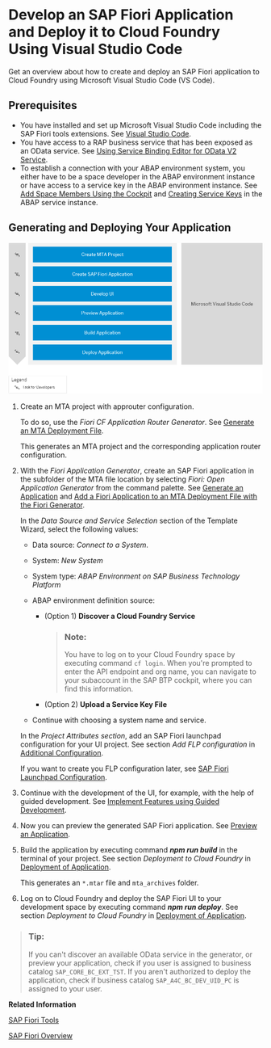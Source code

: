 <!-- loioa0646409cc19487bbfa6f2af7d558449 -->

# Develop an SAP Fiori Application and Deploy it to Cloud Foundry Using Visual Studio Code

Get an overview about how to create and deploy an SAP Fiori application to Cloud Foundry using Microsoft Visual Studio Code \(VS Code\).



<a name="loioa0646409cc19487bbfa6f2af7d558449__section_rsw_ntc_jsb"/>

## Prerequisites

-   You have installed and set up Microsoft Visual Studio Code including the SAP Fiori tools extensions. See [Visual Studio Code](https://help.sap.com/viewer/17d50220bcd848aa854c9c182d65b699/Latest/en-US/17efa217f7f34a9eba53d7b209ca4280.html).
-   You have access to a RAP business service that has been exposed as an OData service. See [Using Service Binding Editor for OData V2 Service](https://help.sap.com/viewer/923180ddb98240829d935862025004d6/Cloud/en-US/81dc788fbda74883bd775a4036fa4b67.html).
-   To establish a connection with your ABAP environment system, you either have to be a space developer in the ABAP environment instance or have access to a service key in the ABAP environment instance. See [Add Space Members Using the Cockpit](https://help.sap.com/viewer/65de2977205c403bbc107264b8eccf4b/Cloud/en-US/81d0b4dcfbc84016b6b3c1465d4272f4.html) and [Creating Service Keys](https://help.sap.com/products/BTP/65de2977205c403bbc107264b8eccf4b/4514a14ab6424d9f84f1b8650df609ce.html?version=Cloud) in the ABAP service instance.



<a name="loioa0646409cc19487bbfa6f2af7d558449__section_dvd_t3k_hmb"/>

## Generating and Deploying Your Application

![](images/VS_Code_Deploy_to_CF_3311af7.png)

1.  Create an MTA project with approuter configuration.

    To do so, use the *Fiori CF Application Router Generator*. See [Generate an MTA Deployment File](https://help.sap.com/viewer/17d50220bcd848aa854c9c182d65b699/Latest/en-US/9c41152c5b8d4a658d7ef9f318b28917.html).

    This generates an MTA project and the corresponding application router configuration.

2.  With the *Fiori Application Generator*, create an SAP Fiori application in the subfolder of the MTA file location by selecting *Fiori: Open Application Generator* from the command palette. See [Generate an Application](https://help.sap.com/viewer/17d50220bcd848aa854c9c182d65b699/Latest/en-US/db44d45051794d778f1dd50def0fa267.html) and [Add a Fiori Application to an MTA Deployment File with the Fiori Generator](https://help.sap.com/viewer/17d50220bcd848aa854c9c182d65b699/Latest/en-US/5a17ba6b62b2462aa0e25ffae7b8d728.html).

    In the *Data Source and Service Selection* section of the Template Wizard, select the following values:

    -   Data source: *Connect to a System*.
    -   System: *New System*
    -   System type: *ABAP Environment on SAP Business Technology Platform*
    -   ABAP environment definition source:
        -   \(Option 1\) **Discover a Cloud Foundry Service** 

            > ### Note:  
            > You have to log on to your Cloud Foundry space by executing command `cf login`. When you're prompted to enter the API endpoint and org name, you can navigate to your subaccount in the SAP BTP cockpit, where you can find this information.

        -   \(Option 2\) **Upload a Service Key File**

    -   Continue with choosing a system name and service.

    In the *Project Attributes section*, add an SAP Fiori launchpad configuration for your UI project. See section *Add FLP configuration* in [Additional Configuration](https://help.sap.com/viewer/17d50220bcd848aa854c9c182d65b699/Latest/en-US/9bea64e63b824261932d90037ce3c5ae.html).

    If you want to create you FLP configuration later, see [SAP Fiori Launchpad Configuration](https://help.sap.com/viewer/17d50220bcd848aa854c9c182d65b699/Latest/en-US/bc3cb890dbb84d51ae80394821ce4990.html).

3.  Continue with the development of the UI, for example, with the help of guided development. See [Implement Features using Guided Development](https://help.sap.com/viewer/17d50220bcd848aa854c9c182d65b699/Latest/en-US/0c9e518ecf704b2f80a2bed0eaca60ae.html).
4.  Now you can preview the generated SAP Fiori application. See [Preview an Application](https://help.sap.com/viewer/17d50220bcd848aa854c9c182d65b699/Latest/en-US/b962685bdf9246f6bced1d1cc1d9ba1c.html).
5.  Build the application by executing command ***npm run build*** in the terminal of your project. See section *Deployment to Cloud Foundry* in [Deployment of Application](https://help.sap.com/viewer/17d50220bcd848aa854c9c182d65b699/Latest/en-US/607014e278d941fda4440f92f4a324a6.html).

    This generates an `*.mtar` file and `mta_archives` folder.

6.  Log on to Cloud Foundry and deploy the SAP Fiori UI to your development space by executing command ***npm run deploy***. See section *Deployment to Cloud Foundry* in [Deployment of Application](https://help.sap.com/viewer/17d50220bcd848aa854c9c182d65b699/Latest/en-US/607014e278d941fda4440f92f4a324a6.html).

> ### Tip:  
> If you can't discover an available OData service in the generator, or preview your application, check if you user is assigned to business catalog `SAP_CORE_BC_EXT_TST`. If you aren't authorized to deploy the application, check if business catalog `SAP_A4C_BC_DEV_UID_PC` is assigned to your user.

**Related Information**  


[SAP Fiori Tools](https://help.sap.com/viewer/product/SAP_FIORI_tools/Latest/en-US)

[SAP Fiori Overview](https://help.sap.com/viewer/product/SAP_FIORI_OVERVIEW/5_OVERVIEW/en-US?task=discover_task)

